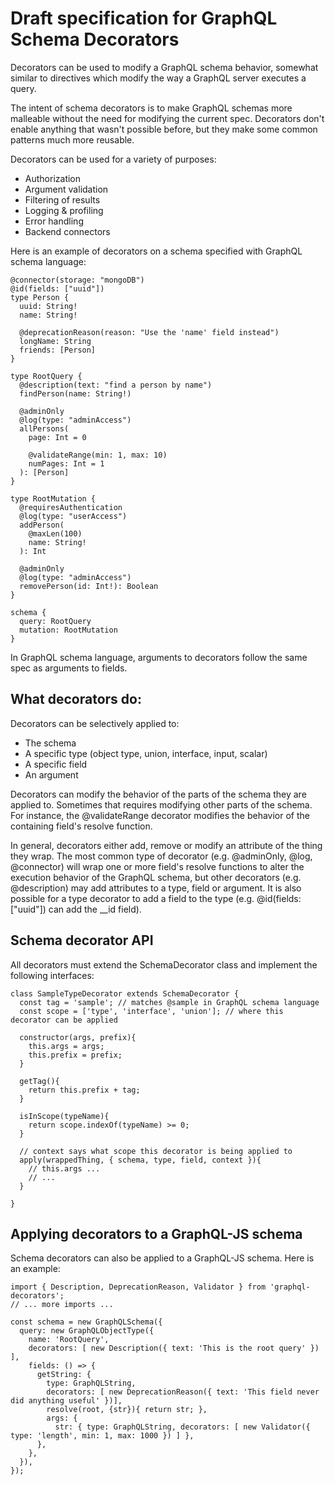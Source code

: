 # Draft specification for GraphQL Schema Decorators

Decorators can be used to modify a GraphQL schema behavior, somewhat similar to directives
which modify the way a GraphQL server executes a query.

The intent of schema decorators is to make GraphQL schemas more malleable without the need
for modifying the current spec. Decorators don't enable anything that wasn't possible before,
but they make some common patterns much more reusable.

Decorators can be used for a variety of purposes:
* Authorization
* Argument validation
* Filtering of results
* Logging & profiling
* Error handling
* Backend connectors

Here is an example of decorators on a schema specified with GraphQL schema language:
```
@connector(storage: "mongoDB")
@id(fields: ["uuid"])
type Person {
  uuid: String!
  name: String!
  
  @deprecationReason(reason: "Use the 'name' field instead")
  longName: String
  friends: [Person]
}

type RootQuery {
  @description(text: "find a person by name")
  findPerson(name: String!)

  @adminOnly
  @log(type: "adminAccess")
  allPersons(
    page: Int = 0

    @validateRange(min: 1, max: 10)
    numPages: Int = 1
  ): [Person]
}

type RootMutation {
  @requiresAuthentication
  @log(type: "userAccess")
  addPerson(
    @maxLen(100)
    name: String!
  ): Int

  @adminOnly
  @log(type: "adminAccess")
  removePerson(id: Int!): Boolean
}

schema {
  query: RootQuery
  mutation: RootMutation
}
```

In GraphQL schema language, arguments to decorators follow the same spec as arguments to fields.

## What decorators do:
Decorators can be selectively applied to:
* The schema
* A specific type (object type, union, interface, input, scalar)
* A specific field
* An argument

Decorators can modify the behavior of the parts of the schema they are applied to. Sometimes that requires modifying other parts of the schema. For instance, the @validateRange decorator modifies the behavior of the containing field's resolve function.

In general, decorators either add, remove or modify an attribute of the thing they wrap. The most common type of decorator (e.g. @adminOnly, @log, @connector) will wrap one or more field's resolve functions to alter the execution behavior of the GraphQL schema, but other decorators (e.g. @description) may add attributes to a type, field or argument. It is also possible for a type decorator to add a field to the type (e.g. @id(fields: ["uuid"]) can add the __id field).


## Schema decorator API
All decorators must extend the SchemaDecorator class and implement the following interfaces:

```
class SampleTypeDecorator extends SchemaDecorator {
  const tag = 'sample'; // matches @sample in GraphQL schema language
  const scope = ['type', 'interface', 'union']; // where this decorator can be applied

  constructor(args, prefix){
    this.args = args;
    this.prefix = prefix;
  }
  
  getTag(){
    return this.prefix + tag;
  }
  
  isInScope(typeName){
    return scope.indexOf(typeName) >= 0;
  }
  
  // context says what scope this decorator is being applied to
  apply(wrappedThing, { schema, type, field, context }){
    // this.args ...
    // ...
  }

}
```

## Applying decorators to a GraphQL-JS schema

Schema decorators can also be applied to a GraphQL-JS schema. Here is an example:

```
import { Description, DeprecationReason, Validator } from 'graphql-decorators';
// ... more imports ...

const schema = new GraphQLSchema({
  query: new GraphQLObjectType({
    name: 'RootQuery',
    decorators: [ new Description({ text: 'This is the root query' }) ],
    fields: () => {
      getString: { 
        type: GraphQLString,
        decorators: [ new DeprecationReason({ text: 'This field never did anything useful' })],
        resolve(root, {str}){ return str; },
        args: {
          str: { type: GraphQLString, decorators: [ new Validator({ type: 'length', min: 1, max: 1000 }) ] },
      },
    },
  }),
});

```

